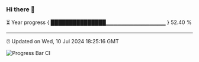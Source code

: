 ### Hi there 👋

⏳ Year progress { ███████████████▁▁▁▁▁▁▁▁▁▁▁▁▁▁▁ } 52.40 %

---

⏰ Updated on Wed, 10 Jul 2024 18:25:16 GMT

![Progress Bar CI](https://github.com/liununu/liununu/workflows/Progress%20Bar%20CI/badge.svg)
